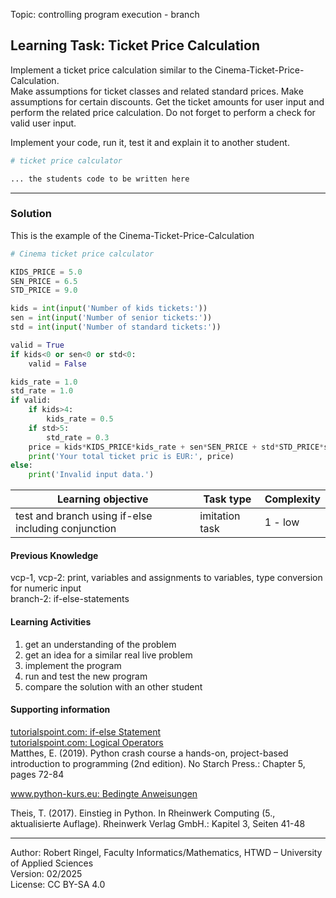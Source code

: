 Topic: controlling program execution - branch

## Learning Task: Ticket Price Calculation

Implement a ticket price calculation similar to the Cinema-Ticket-Price-Calculation.  
Make assumptions for ticket classes and related standard prices. Make assumptions for certain discounts. Get the ticket amounts for user input and perform the related price calculation. Do not forget to perform a check for valid user input.

Implement your code, run it, test it and explain it to another student.

``` python
# ticket price calculator

... the students code to be written here
```

---------------------------------------

### Solution

This is the example of the Cinema-Ticket-Price-Calculation

``` python
# Cinema ticket price calculator

KIDS_PRICE = 5.0
SEN_PRICE = 6.5
STD_PRICE = 9.0

kids = int(input('Number of kids tickets:'))
sen = int(input('Number of senior tickets:'))
std = int(input('Number of standard tickets:'))

valid = True
if kids<0 or sen<0 or std<0:
	valid = False

kids_rate = 1.0
std_rate = 1.0
if valid:
	if kids>4:
		kids_rate = 0.5
	if std>5:
		std_rate = 0.3
	price = kids*KIDS_PRICE*kids_rate + sen*SEN_PRICE + std*STD_PRICE*std_rate
	print('Your total ticket pric is EUR:', price)
else:
	print('Invalid input data.')
```

| **Learning objective**                         | **Task type**   | **Complexity** |
| ---------------------------------------------- | --------------- | -------------- |
| test and branch using if-else including conjunction | imitation task | 1 - low    |  

#### Previous Knowledge

vcp-1, vcp-2: print, variables and assignments to variables, type conversion for numeric input  
branch-2: if-else-statements

#### Learning Activities

1) get an understanding of the problem
2) get an idea for a similar real live problem
3) implement the program
4) run and test the new program
5) compare the solution with an other student

#### Supporting information

[tutorialspoint.com: if-else Statement](https://www.tutorialspoint.com/python/python_if_else.htm)  
[tutorialspoint.com: Logical Operators](https://www.tutorialspoint.com/python/python_logical_operators.htm)  
Matthes, E. (2019). Python crash course a hands-on, project-based introduction to programming (2nd edition). No Starch Press.: Chapter 5, pages 72-84  

[www.python-kurs.eu: Bedingte Anweisungen](https://python-kurs.eu/python3_bedingte_anweisungen.php)

Theis, T. (2017). Einstieg in Python. In Rheinwerk Computing (5., aktualisierte Auflage). Rheinwerk Verlag GmbH.: Kapitel 3, Seiten 41-48

---------------------------------------

Author: Robert Ringel, Faculty Informatics/Mathematics, HTWD – University of Applied Sciences  
Version: 02/2025  
License: CC BY-SA 4.0